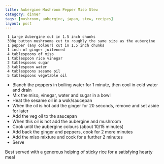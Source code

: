 ```yaml
---
title: Aubergine Mushroom Pepper Miso Stew
category: dinner
tags: [mushroom, aubergine, japan, stew, recipes]
layout: post
---
```



     1 Large Aubergine cut in 1.5 inch chunks
     300g button mushrooms cut to roughly the same size as the aubergine
     1 pepper (any colour) cut in 1.5 inch chunks
     1 inch of ginger juilenned
     4 tablespoons of miso
     1 tablespoon rice vinegar
     2 tablespoons sugar
     3 tablespoon water
     4 tablespoons sesame oil
     5 tablespoons vegetable oil

* Blanch the peppers in boiling water for 1 minute, then cool in cold water and drain
* Mix the miso, vinegar, water and sugar in a bowl 
* Heat the sesame oil in a wok/saucepan 
* When the oil is hot add the ginger for 20 seconds, remove and set aside for later
* Add the veg oil to the saucepan
* When this oil is hot add the aubergine and mushroom
* Cook until the aubergine colours (about 10/15 minutes)
* Add back the ginger and peppers, cook for 2 more minutes
* Add the miso mixture and cook for a further 2 minutes
* Serve

Best served with a generous helping of sticky rice for a satisfying hearty meal

 
